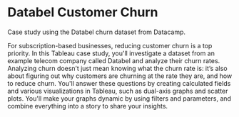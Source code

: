 # Databel Customer Churn

Case study using the Databel churn dataset from Datacamp.

For subscription-based businesses, reducing customer churn is a top priority. In this Tableau case study, you'll investigate a dataset from an example telecom company called Databel and analyze their churn rates. Analyzing churn doesn’t just mean knowing what the churn rate is: it’s also about figuring out why customers are churning at the rate they are, and how to reduce churn. You'll answer these questions by creating calculated fields and various visualizations in Tableau, such as dual-axis graphs and scatter plots. You'll make your graphs dynamic by using filters and parameters, and combine everything into a story to share your insights.
